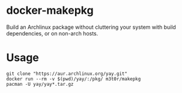 # docker-makepkg
Build an Archlinux package without cluttering your system with build dependencies, or on non-arch hosts.

# Usage

    git clone "https://aur.archlinux.org/yay.git"
    docker run --rm -v $(pwd)/yay/:/pkg/ m3t0r/makepkg
    pacman -U yay/yay*.tar.gz
